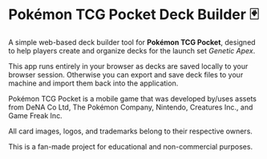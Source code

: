 # Pokémon TCG Pocket Deck Builder 🃏

A simple web-based deck builder tool for **Pokémon TCG Pocket**, designed to help players create and organize decks for the launch set *Genetic Apex*.

This app runs entirely in your browser as decks are saved locally to your browser session. Otherwise you can export and save deck files to your machine and import them back into the application.



Pokémon TCG Pocket is a mobile game that was developed by/uses assets from DeNA Co Ltd, The Pokémon Company, Nintendo, Creatures Inc., and Game Freak Inc.

All card images, logos, and trademarks belong to their respective owners.

This is a fan-made project for educational and non-commercial purposes.
